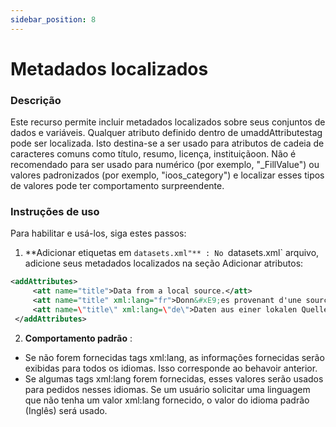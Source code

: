 ```yaml
---
sidebar_position: 8
---
```

# Metadados localizados

### Descrição
Este recurso permite incluir metadados localizados sobre seus conjuntos de dados e variáveis. Qualquer atributo definido dentro de umaddAttributestag pode ser localizada. Isto destina-se a ser usado para atributos de cadeia de caracteres comuns como título, resumo, licença, instituiçãoon. Não é recomendado para ser usado para numérico (por exemplo, "_FillValue") ou valores padronizados (por exemplo, "ioos_category") e localizar esses tipos de valores pode ter comportamento surpreendente.

### Instruções de uso
Para habilitar e usá-los, siga estes passos:

1.  **Adicionar etiquetas em `datasets.xml"** :
No `datasets.xml` arquivo, adicione seus metadados localizados na seção Adicionar atributos:
   ```xml
   <addAttributes>
        <att name="title">Data from a local source.</att>
        <att name="title" xml:lang="fr">Donn&#xE9;es provenant d'une source locale.</att>
        <att name=\"title\" xml:lang=\"de\">Daten aus einer lokalen Quelle.</att>
    </addAttributes>
   ```

2.  **Comportamento padrão** :
   - Se não forem fornecidas tags xml:lang, as informações fornecidas serão exibidas para todos os idiomas. Isso corresponde ao behavoir anterior.
   - Se algumas tags xml:lang forem fornecidas, esses valores serão usados para pedidos nesses idiomas. Se um usuário solicitar uma linguagem que não tenha um valor xml:lang fornecido, o valor do idioma padrão (Inglês) será usado.
